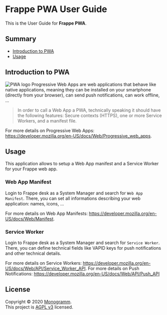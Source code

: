 # **Frappe PWA** User Guide

This is the User Guide for **Frappe PWA**.

## Summary

* [Introduction to PWA](#Introduction%20to%20PWA)
* [Usage](#Usage)

## Introduction to PWA

![PWA logo](assets/pwalogo.svg)
Progressive Web Apps are web applications that behave like native applications, meaning they can be installed on your smartphone (directly from your browser), can send push notifications, can work offline, ...

> In order to call a Web App a PWA, technically speaking it should have the following features: Secure contexts (HTTPS), one or more Service Workers, and a manifest file.

For more details on Progressive Web Apps: <https://developer.mozilla.org/en-US/docs/Web/Progressive_web_apps>.

## Usage

This application allows to setup a Web App manifest and a Service Worker for your Frappe web app.

### Web App Manifest

Login to Frappe desk as a System Manager and search for `Web App Manifest`. There, you can set all informations describing your web application: names, icons, ...

For more details on Web App Manifests: <https://developer.mozilla.org/en-US/docs/Web/Manifest>.

### Service Worker

Login to Frappe desk as a System Manager and search for `Service Worker`. There, you can define technical fields like VAPID keys for push notifications and other technical details.

For more details on Service Workers: <https://developer.mozilla.org/en-US/docs/Web/API/Service_Worker_API>.
For more details on Push Notifications: <https://developer.mozilla.org/en-US/docs/Web/API/Push_API>

## License

Copyright © 2020 [Monogramm](https://github.com/Monogramm).<br />
This project is [AGPL v3](https://opensource.org/licenses/AGPL-3.0) licensed.
